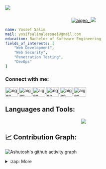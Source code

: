 <div align="start">
<img src="https://capsule-render.vercel.app/api?type=waving&animation=fadeIn&fontColor=CAD1D9&color=0:1d2671,100:c33764&height=180&section=header&text=Hey%20Everyone&fontSize=60" />
</div>
<h3 align="left"></h3>

<p align='center'>
    <a href="https://twitter.com/aigeo_" target="blank">
      <img src="https://img.shields.io/twitter/follow/aigeo_?logo=twitter&style=for-the-badge" alt="aigeo_" />
    </a>
    <a href="https://www.linkedin.com/in/yossef-al-essaei-342a83235/" target="blank">
      <img src="https://img.shields.io/badge/linkedin%20-%230077B5.svg?&style=for-the-badge&logo=linkedin&logoColor=white"/>
    </a>
</p>


```yaml
name: Yossef Salim
mail: yosifsalimalessaei@gmail.com
education: Bachelor of Software Engineering
fields_of_interests: [
    "Web Development",
    "Web Security",
    "Penetration Testing",
    "DevOps"
]
``` 

<h3 align="left">Connect with me:</h3>
<p align="left">
  <a href="https://twitter.com/aigeo_" target="blank">
    <img 
         align="center"
         src="https://raw.githubusercontent.com/rahuldkjain/github-profile-readme-generator/master/src/images/icons/Social/twitter.svg" 
         alt="aigeo_"
         height="30"
         width="40" />
  </a>
   <a href="https://discord.com/users/AIGEO_#2582" target="blank">
    <img
         align="center"
         src="https://raw.githubusercontent.com/rahuldkjain/github-profile-readme-generator/master/src/images/icons/Social/discord.svg"
         alt="aigeo_"
         height="30"
         width="40" />
  </a>
  <a href="https://www.linkedin.com/in/yossef-al-essaei-342a83235" target="blank">
    <img
         align="center"
         src="https://raw.githubusercontent.com/rahuldkjain/github-profile-readme-generator/master/src/images/icons/Social/linked-in-alt.svg"
         alt="aigeo_"
         height="30"
         width="40" />
  </a>
  <a href="https://www.hackerrank.com/https://www.hackerrank.com/aigeo_" target="blank">
    <img
         align="center"
         src="https://raw.githubusercontent.com/rahuldkjain/github-profile-readme-generator/master/src/images/icons/Social/hackerrank.svg"
         alt="aigeo_"
         height="30"
         width="40" />
  </a>
  <a href="https://codeforces.com/profile/aigeo_" target="blank">
    <img
         align="center"
         src="https://raw.githubusercontent.com/rahuldkjain/github-profile-readme-generator/master/src/images/icons/Social/codeforces.svg"
         alt="aigeo_"
         height="30"
         width="40" />
  </a>
  <a href="https://leetcode.com/aigeo_" target="blank">
    <img
         align="center"
         src="https://raw.githubusercontent.com/rahuldkjain/github-profile-readme-generator/master/src/images/icons/Social/leet-code.svg"
         alt="aigeo_"
         height="30"
         width="40" />
  </a>
</p>

## Languages and Tools:
<p align="center">
  <a href="https://skillicons.dev">
    <img src="https://skillicons.dev/icons?i=git,vim,linux,vscode,githubactions,java,cpp,python,js,ts,mysql,mongodb,nodejs,expressjs,react,astro,tailwind,sass,bash,php,wordpress,docker,flutter,selenium,redis&perline=5" />
  </a>
</p>

 ## 📈 Contribution Graph:
![Ashutosh's github activity graph](https://github-readme-activity-graph.cyclic.app/graph?username=aigeoo&bg_color=000000&color=00b7ff&line=00b7ff&point=ffffff&area=true&hide_border=true)

<details>
  <summary>:zap: More </summary>
   <img src="http://github-readme-streak-stats.herokuapp.com?user=aigeoo&theme=dark&background=000000" height="140"/>
   <img src="https://github-readme-stats.vercel.app/api/top-langs/?username=aigeoo&layout=compact&theme=vision-friendly-dark" height="140"/>
</details>
